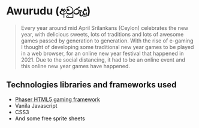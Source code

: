 # Awurudu (අවුරුදු)
> Every year around mid April Srilankans (Ceylon) celebrates the new year, with delicious sweets, lots of traditions and lots of awesome games passed by generation to generation.
> With the rise of e-gaming I thought of developing some traditional new year games to be played in a web browser, for an online new year festival that happened in 2021.
> Due to the social distancing, it had to be an online event and this online new year games have happened.
## Technologies libraries and frameworks used
- [Phaser HTML5 gaming framework](https://phaser.io/)
- Vanila Javascript
- CSS3
- And some free sprite sheets
